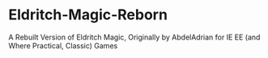 # Eldritch-Magic-Reborn
A Rebuilt Version of Eldritch Magic, Originally by AbdelAdrian for IE EE (and Where Practical, Classic) Games
